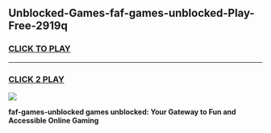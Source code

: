 
## Unblocked-Games-faf-games-unblocked-Play-Free-2919q
<h3>
<a href="https://premium76.site?title=faf-games-unblocked&ref=19M">CLICK TO PLAY</a></h3>
<hr>

<h3>
<a href="https://premium76.site?title=faf-games-unblocked&ref=19M">CLICK 2 PLAY</a>
  
</h3>

<a href="https://premium76.site?title=faf-games-unblocked&ref=19M"><img src="https://clearcache.store/games.png"></a>


**faf-games-unblocked games unblocked: Your Gateway to Fun and Accessible Online Gaming**
